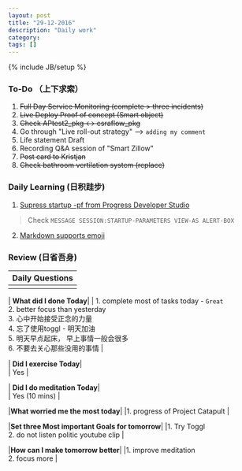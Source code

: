 ```yaml
---
layout: post
title: "29-12-2016"
description: "Daily work"
category: 
tags: []
---
```

{% include JB/setup %}

### To-Do （上下求索）

1. <s>Full Day Service Monitoring (complete > three incidents) </s>
2. <s>Live Deploy Proof of concept (Smart object) </s>
3. <s>Check APtest2_pkg <-> csraflow_pkg </s>
4. Go through "Live roll-out strategy" --> `adding my comment`
5. Life statement Draft
6. Recording Q&A session of "Smart Zillow"
7. <s>Post card to Kristjan </s>
8. <s>Check bathroom vertilation system (replace)</s>

### Daily Learning (日积跬步)

1. [Supress startup -pf from Progress Developer Studio](http://stackoverflow.com/questions/25139355/how-to-suppress-mmax-value-exceeded-automatically-increasing-from-old-value-to)
> Check `MESSAGE SESSION:STARTUP-PARAMETERS VIEW-AS ALERT-BOX` 
2. [Markdown supports emoji](http://www.webpagefx.com/tools/emoji-cheat-sheet/)

### Review (日省吾身)

| Daily Questions                   |                                           
|:----------------------------------|
|                                   |

| **What did I done Today**| 
| 1. complete most of tasks today - `Great` <br />    2. better focus than yesterday <br />   3. 心中开始接受正念的力量 <br />   4. 忘了使用toggl - 明天加油 <br />   5. 明天早点起床， 早上事情一般会很多 <br />   6. 不要去关心那些没用的事情  |

| **Did I exercise Today**|          
|   Yes  |

| **Did I do meditation Today**|          
|  Yes (10 mins)   |

|**What worried me the most today**|
|1. progress of Project Catapult                                |

|**Set three Most important Goals for tomorrow**|
|1. Try Toggl <br />
 2. do not listen politic youtube clip                                       |

|**How can I make tomorrow better**|
|1. improve meditation <br /> 
 2. focus more                           |